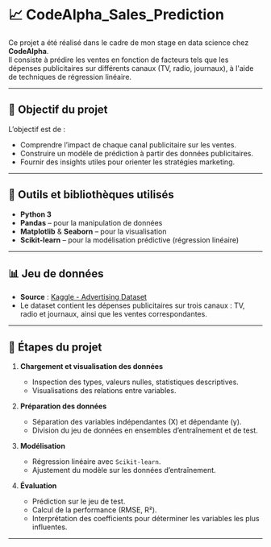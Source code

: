 
# 📈 CodeAlpha_Sales_Prediction

Ce projet a été réalisé dans le cadre de mon stage en data science chez **CodeAlpha**.  
Il consiste à prédire les ventes en fonction de facteurs tels que les dépenses publicitaires sur différents canaux (TV, radio, journaux), à l'aide de techniques de régression linéaire.

---

## 🎯 Objectif du projet

L’objectif est de :
- Comprendre l’impact de chaque canal publicitaire sur les ventes.
- Construire un modèle de prédiction à partir des données publicitaires.
- Fournir des insights utiles pour orienter les stratégies marketing.

---

## 🧰 Outils et bibliothèques utilisés

- **Python 3**
- **Pandas** – pour la manipulation de données
- **Matplotlib** & **Seaborn** – pour la visualisation
- **Scikit-learn** – pour la modélisation prédictive (régression linéaire)

---

## 📊 Jeu de données

- **Source** : [Kaggle - Advertising Dataset](https://www.kaggle.com/datasets/bumba5341/advertisingcsv)
- Le dataset contient les dépenses publicitaires sur trois canaux : TV, radio et journaux, ainsi que les ventes correspondantes.

---

## 🧪 Étapes du projet

1. **Chargement et visualisation des données**
   - Inspection des types, valeurs nulles, statistiques descriptives.
   - Visualisations des relations entre variables.
   
2. **Préparation des données**
   - Séparation des variables indépendantes (X) et dépendante (y).
   - Division du jeu de données en ensembles d’entraînement et de test.

3. **Modélisation**
   - Régression linéaire avec `Scikit-learn`.
   - Ajustement du modèle sur les données d’entraînement.

4. **Évaluation**
   - Prédiction sur le jeu de test.
   - Calcul de la performance (RMSE, R²).
   - Interprétation des coefficients pour déterminer les variables les plus influentes.

---
